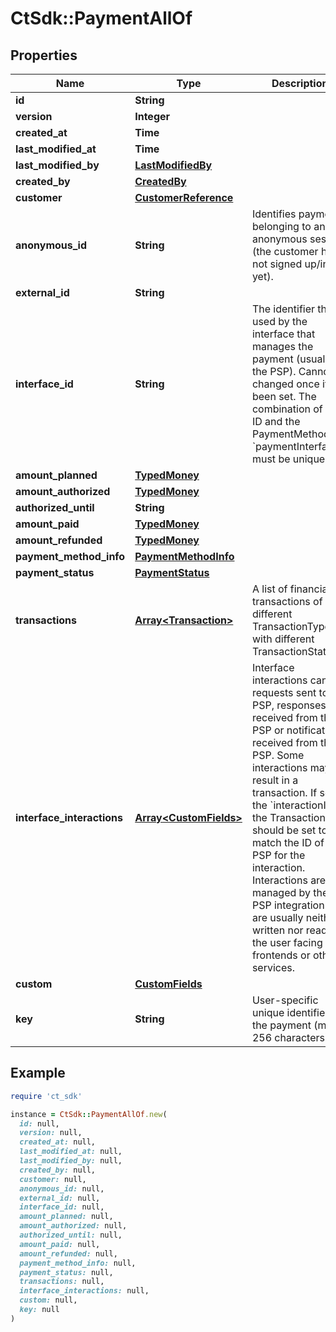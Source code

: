 # CtSdk::PaymentAllOf

## Properties

| Name | Type | Description | Notes |
| ---- | ---- | ----------- | ----- |
| **id** | **String** |  | [optional] |
| **version** | **Integer** |  | [optional] |
| **created_at** | **Time** |  | [optional] |
| **last_modified_at** | **Time** |  | [optional] |
| **last_modified_by** | [**LastModifiedBy**](LastModifiedBy.md) |  | [optional] |
| **created_by** | [**CreatedBy**](CreatedBy.md) |  | [optional] |
| **customer** | [**CustomerReference**](CustomerReference.md) |  | [optional] |
| **anonymous_id** | **String** | Identifies payments belonging to an anonymous session (the customer has not signed up/in yet). | [optional] |
| **external_id** | **String** |  | [optional] |
| **interface_id** | **String** | The identifier that is used by the interface that manages the payment (usually the PSP). Cannot be changed once it has been set. The combination of this ID and the PaymentMethodInfo &#x60;paymentInterface&#x60; must be unique. | [optional] |
| **amount_planned** | [**TypedMoney**](TypedMoney.md) |  | [optional] |
| **amount_authorized** | [**TypedMoney**](TypedMoney.md) |  | [optional] |
| **authorized_until** | **String** |  | [optional] |
| **amount_paid** | [**TypedMoney**](TypedMoney.md) |  | [optional] |
| **amount_refunded** | [**TypedMoney**](TypedMoney.md) |  | [optional] |
| **payment_method_info** | [**PaymentMethodInfo**](PaymentMethodInfo.md) |  | [optional] |
| **payment_status** | [**PaymentStatus**](PaymentStatus.md) |  | [optional] |
| **transactions** | [**Array&lt;Transaction&gt;**](Transaction.md) | A list of financial transactions of different TransactionTypes with different TransactionStates. | [optional] |
| **interface_interactions** | [**Array&lt;CustomFields&gt;**](CustomFields.md) | Interface interactions can be requests sent to the PSP, responses received from the PSP or notifications received from the PSP. Some interactions may result in a transaction. If so, the &#x60;interactionId&#x60; in the Transaction should be set to match the ID of the PSP for the interaction. Interactions are managed by the PSP integration and are usually neither written nor read by the user facing frontends or other services. | [optional] |
| **custom** | [**CustomFields**](CustomFields.md) |  | [optional] |
| **key** | **String** | User-specific unique identifier for the payment (max. 256 characters). | [optional] |

## Example

```ruby
require 'ct_sdk'

instance = CtSdk::PaymentAllOf.new(
  id: null,
  version: null,
  created_at: null,
  last_modified_at: null,
  last_modified_by: null,
  created_by: null,
  customer: null,
  anonymous_id: null,
  external_id: null,
  interface_id: null,
  amount_planned: null,
  amount_authorized: null,
  authorized_until: null,
  amount_paid: null,
  amount_refunded: null,
  payment_method_info: null,
  payment_status: null,
  transactions: null,
  interface_interactions: null,
  custom: null,
  key: null
)
```

